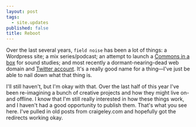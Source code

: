 ```yaml
---
layout: post
tags: 
  - site.updates
published: false
title: Reboot
---
```


Over the last several years, `field noise` has been a lot of things: a Wordpress site; a mix series/podcast; an attempt to launch a [Commons in a box](http://commonsinabox.org/) for sound studies; and most recently a dormant-nearing-dead web domain and [Twitter account](http://twitter.com/fieldnoiseaudio"). It's a really good name for a thing—I've just be able to nail down what that thing is.

I'll still haven't, but I'm okay with that. Over the last half of this year I've been re-imagining a bunch of creative projects and how they might live on- and offline. I know that I'm still really interested in how these things work, and I haven't had a good opportunity to publish them. That's what you see here. I've pulled in old posts from craigeley.com and hopefully got the redirects working okay.
